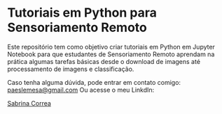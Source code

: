 # Tutoriais em Python para Sensoriamento Remoto



Este repositório tem como objetivo criar tutoriais em Python em Jupyter Notebook para que estudantes de Sensoriamento Remoto aprendam na prática algumas tarefas básicas desde o download de imagens até processamento de imagens e classificação.

Caso tenha alguma dúvida, pode entrar em contato comigo: paeslemesa@gmail.com
Ou acesse o meu LinkdIn: <div class="badge-base LI-profile-badge" data-locale="en_US" data-size="medium" data-theme="light" data-type="VERTICAL" data-vanity="paeslemesa" data-version="v1"><a class="badge-base__link LI-simple-link" href="https://br.linkedin.com/in/paeslemesa?trk=profile-badge">Sabrina Correa</a></div>
